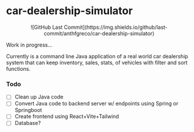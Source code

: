 # car-dealership-simulator

<div align="center">
    ![GitHub Last Commit](https://img.shields.io/github/last-commit/anthfgreco/car-dealership-simulator)
</div>

Work in progress...

Currently is a command line Java application of a real world car dealership system that can keep inventory, sales, stats, of vehicles with filter and sort functions.

### Todo

- [ ] Clean up Java code
- [ ] Convert Java code to backend server w/ endpoints using Spring or Springboot
- [ ] Create frontend using React+Vite+Tailwind
- [ ] Database?

<!--
### Done ✓

- [x] Create my first TODO.md
-->
